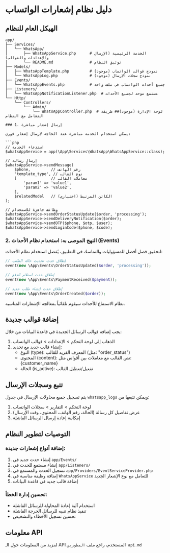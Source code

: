 # دليل نظام إشعارات الواتساب

## الهيكل العام للنظام

```
app/
├── Services/
│   └── WhatsApp/
│       ├── WhatsAppService.php      # الخدمة الرئيسية (الإرسال والإعدادات والقوالب)
│       └── README.md                # توثيق النظام 
├── Models/
│   ├── WhatsAppTemplate.php         # نموذج قوالب الواتساب (موجود)
│   └── WhatsAppLog.php              # نموذج سجلات الإرسال (موجود)
├── Events/
│   └── WhatsAppEvents.php           # جميع أحداث الواتساب في ملف واحد
├── Listeners/
│   └── WhatsAppNotificationListener.php  # مستمع موحد لجميع الأحداث
└── Http/
    └── Controllers/
        └── Admin/
            └── WhatsAppController.php  # لوحة الإدارة (موجود)## طريقة التعامل مع النظام

### 1. إرسال إشعار مباشرة

يمكن استخدام الخدمة مباشرة عند الحاجة لإرسال إشعار فوري:

```php
// استدعاء الخدمة
$whatsAppService = app(\App\Services\WhatsApp\WhatsAppService::class);

// إرسال رسالة
$whatsAppService->sendMessage(
    $phone,         // رقم الهاتف
    'template_type', // نوع القالب
    [               // معاملات القالب
        'param1' => 'value1',
        'param2' => 'value2',
    ],
    $relatedModel   // الكائن المرتبط (اختياري)
);

// وظائف جاهزة للاستخدام
$whatsAppService->sendOrderStatusUpdate($order, 'processing');
$whatsAppService->sendDeliveryNotification($order);
$whatsAppService->sendOTP($phone, $otp, $user);
$whatsAppService->sendLoginCode($phone, $code);
```

### 2. النهج الموصى به: استخدام نظام الأحداث (Events)

لتحقيق فصل أفضل للمسؤوليات والتماسك في التطبيق، يُفضل استخدام نظام الأحداث:

```php
// إطلاق حدث تحديث حالة الطلب
event(new \App\Events\OrderStatusUpdated($order, 'processing'));

// إطلاق حدث استلام الدفع
event(new \App\Events\PaymentReceived($payment));

// إطلاق حدث إنشاء طلب جديد
event(new \App\Events\OrderCreated($order));
```

نظام الاستماع للأحداث سيقوم تلقائياً بمعالجة الإشعارات المناسبة.

## إضافة قوالب جديدة

يجب إضافة قوالب الرسائل الجديدة في قاعدة البيانات من خلال:

1. الذهاب إلى لوحة التحكم > الإعدادات > قوالب الواتساب
2. إنشاء قالب جديد مع تحديد:
   - النوع (type): المعرف الفريد للقالب (مثل: "order_status")
   - المحتوى (content): نص القالب مع معاملات بين أقواس مثل: {customer_name}
   - الحالة (is_active): تفعيل/تعطيل القالب

## تتبع وسجلات الإرسال

يتم تسجيل جميع محاولات الإرسال في جدول `whatsapp_logs` ويمكن تتبعها من:

1. لوحة التحكم > التقارير > سجلات الواتساب
2. عرض تفاصيل كل رسالة (الحالة، رقم الهاتف، المحتوى، وقت الإرسال)
3. إمكانية إعادة إرسال الرسائل الفاشلة

## التوصيات لتطوير النظام

### إضافة أنواع إشعارات جديدة:

1. إنشاء حدث جديد في `app/Events/`
2. إنشاء مستمع للحدث في `app/Listeners/`
3. تسجيل الحدث والمستمع في `app/Providers/EventServiceProvider.php`
4. إضافة وظيفة مناسبة في `WhatsAppService` للتعامل مع نوع الإشعار الجديد
5. إضافة قالب جديد في قاعدة البيانات

### تحسين إدارة الخطأ:

- استخدام آلية إعادة المحاولة للرسائل الفاشلة
- تنفيذ نظام تنبيه للرسائل الحرجة الفاشلة
- تحسين تسجيل الأخطاء والتشخيص

## معلومات API

لمزيد من المعلومات حول الـ API المستخدم، راجع ملف `المطورين api.md` 